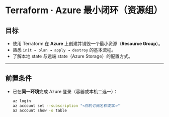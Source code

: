 # Terraform · Azure 最小闭环（资源组）

## 目标
- 使用 Terraform 在 **Azure** 上创建并销毁一个最小资源（**Resource Group**）。
- 熟悉 `init → plan → apply → destroy` 的基本流程。
- 了解本地 state 与远端 state（Azure Storage）的配置方式。

---

## 前置条件
- 已在**同一环境**完成 Azure 登录（容器或本机二选一）：
  ```bash
  az login
  az account set --subscription "<你的订阅名称或ID>"
  az account show -o table
